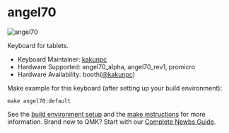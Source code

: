 # angel70

![angel70](https://i.gyazo.com/d114d4b1789009dbe8c910eaeb3295c5.jpg)

Keyboard for tablets.

* Keyboard Maintainer: [kakunpc](https://github.com/kakunpc)
* Hardware Supported: angel70_alpha, angel70_rev1, promicro
* Hardware Availability: booth([@kakunpc](https://kakunpc.booth.pm/))

Make example for this keyboard (after setting up your build environment):

    make angel70:default

See the [build environment setup](https://docs.qmk.fm/#/getting_started_build_tools) and the [make instructions](https://docs.qmk.fm/#/getting_started_make_guide) for more information. Brand new to QMK? Start with our [Complete Newbs Guide](https://docs.qmk.fm/#/newbs).
